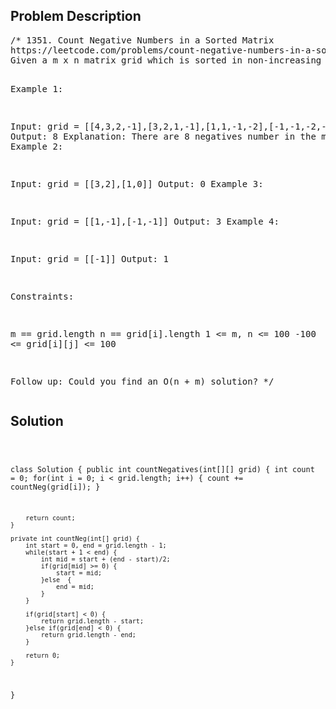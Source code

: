 <!--
<style>
  body { font-family: Arial, sans-serif; }
  .container {{ max-width: 100%; margin: 0 auto; padding: 10px; }}
  .comment-block { max-width: 30%; background-color: #f9f9f9; padding: 10px; border-left: 5px solid #ccc; overflow-wrap: break-word; white-space: pre-wrap; }
  .code-block { background-color: #f4f4f4; padding: 10px; border: 1px solid #ddd; overflow-wrap: break-word; white-space: pre-wrap; }
</style>
-->

<div class='container'>
<h2>Problem Description</h2>
<div class='comment-block'>
<pre>
/* 1351. Count Negative Numbers in a Sorted Matrix
https://leetcode.com/problems/count-negative-numbers-in-a-sorted-matrix/
Given a m x n matrix grid which is sorted in non-increasing order both row-wise and column-wise, return the number of negative numbers in grid.

Example 1:

Input: grid = [[4,3,2,-1],[3,2,1,-1],[1,1,-1,-2],[-1,-1,-2,-3]]
Output: 8
Explanation: There are 8 negatives number in the matrix.
Example 2:

Input: grid = [[3,2],[1,0]]
Output: 0
Example 3:

Input: grid = [[1,-1],[-1,-1]]
Output: 3
Example 4:

Input: grid = [[-1]]
Output: 1
 

Constraints:

m == grid.length
n == grid[i].length
1 <= m, n <= 100
-100 <= grid[i][j] <= 100
 

Follow up: Could you find an O(n + m) solution?
*/
</pre>
</div>

<h2>Solution</h2>
<div class='code-block'>
<pre><code class='language-java'>

class Solution {
    public int countNegatives(int[][] grid) {
        int count = 0;
        for(int i = 0; i < grid.length; i++) {
            count += countNeg(grid[i]);
        }
        
        return count;
    }
    
    private int countNeg(int[] grid) {
        int start = 0, end = grid.length - 1;
        while(start + 1 < end) {
            int mid = start + (end - start)/2;
            if(grid[mid] >= 0) {
                start = mid;
            }else  {
                end = mid;
            }
        }
        
        if(grid[start] < 0) {
            return grid.length - start;
        }else if(grid[end] < 0) {
            return grid.length - end;
        }
        
        return 0;
    }
}</code></pre>
</div>
</div>
